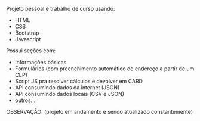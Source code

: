 Projeto pessoal e trabalho de curso usando:
- HTML
- CSS
- Bootstrap
- Javascript

Possui seções com:
- Informações básicas
- Formulários (com preenchimento automático de endereço a partir de um CEP)
- Script JS pra resolver cálculos e devolver em CARD
- API consumindo dados da internet (JSON)
- API consumindo dados locais (CSV e JSON)
- outros...

OBSERVAÇÃO: (projeto em andamento e sendo atualizado constantemente)

